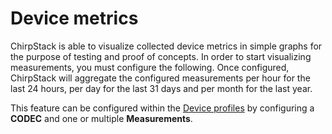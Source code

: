# Device metrics

ChirpStack is able to visualize collected device metrics in simple graphs
for the purpose of testing and proof of concepts. In order to start visualizing
measurements, you must configure the following. Once configured, ChirpStack
will aggregate the configured measurements per hour for the last 24 hours, per
day for the last 31 days and per month for the last year.

This feature can be configured within the [Device profiles](../use/device-profiles.md)
by configuring a **CODEC** and one or multiple **Measurements**.
